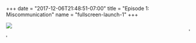 +++
date = "2017-12-06T21:48:51-07:00"
title = "Episode 1: Miscommunication"
name = "fullscreen-launch-1"
+++

<div id="fullscreen-launch-content" class="center-page no-nav">
  <div class="inner">
    <div class="rounded-logo"></div>
      <div class="circle">
        <a href="/episode-1" >
      </div>
      <!-- <div class="rounded-enter"></div> -->
    </a>
    <a class="title" href="/episode-1" >
      <img src="/images/Episode-1-title.svg">
      <!-- <h1 class="headline-style-1">Episode 1: Miscommunication</h1> -->
    </a>
  </div>
</div>
<div id="launchpage-scrolling-text">
  <marquee direction="left">"No adult is an island."</marquee>
  <marquee direction="right">"What didn't you say?"</marquee>
</div>